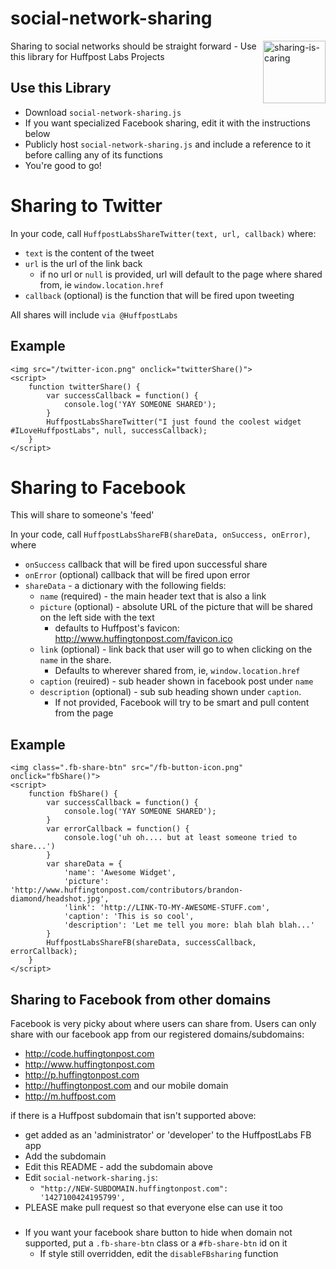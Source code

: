 social-network-sharing
======================
<img width="100px" src="http://2.bp.blogspot.com/-yhIsDJolM9g/TwCkFXJ7ovI/AAAAAAAAAA0/Na8PXrxzaaQ/s1600/sharing-is-caring_potato-chips-are-delicious.gif"
 alt="sharing-is-caring" align="right" />



Sharing to social networks should be straight forward - Use this library for Huffpost Labs Projects

Use this Library
---

- Download ```social-network-sharing.js```
- If you want specialized Facebook sharing, edit it with the instructions below
- Publicly host ```social-network-sharing.js``` and include a reference to it before calling any of its functions
- You're good to go!


Sharing to Twitter
===

In your code, call ```HuffpostLabsShareTwitter(text, url, callback)``` where:
- ```text``` is the content of the tweet
- ```url``` is the url of the link back
	- if no url or ```null``` is provided, url will default to the page where shared from, ie ```window.location.href```
- ```callback``` (optional) is the function that will be fired upon tweeting

All shares will include ```via @HuffpostLabs```

Example
---
```
<img src="/twitter-icon.png" onclick="twitterShare()">
<script>
	function twitterShare() {
		var successCallback = function() {
			console.log('YAY SOMEONE SHARED');
		}
		HuffpostLabsShareTwitter("I just found the coolest widget #ILoveHuffpostLabs", null, successCallback);
	}
</script>
```


Sharing to Facebook
===
This will share to someone's 'feed'

In your code, call ```HuffpostLabsShareFB(shareData, onSuccess, onError)```, where

- ```onSuccess``` callback that will be fired upon successful share
- ```onError``` (optional) callback that will be fired upon error
- ```shareData``` - a dictionary with the following fields:
	- ```name``` (required) - the main header text that is also a link
	- ```picture``` (optional) - absolute URL of the picture that will be shared on the left side with the text
		- defaults to Huffpost's favicon: http://www.huffingtonpost.com/favicon.ico
	- ```link``` (optional) - link back that user will go to when clicking on the ```name``` in the share.
		- Defaults to wherever shared from, ie, ```window.location.href```
	- ```caption``` (reuired) - sub header shown in facebook post under ```name```
	- ```description``` (optional) - sub sub heading shown under ```caption```.
		- If not provided, Facebook will try to be smart and pull content from the page

Example
---

```
<img class=".fb-share-btn" src="/fb-button-icon.png" onclick="fbShare()">
<script>
	function fbShare() {
		var successCallback = function() {
			console.log('YAY SOMEONE SHARED');
		}
		var errorCallback = function() {
			console.log('uh oh.... but at least someone tried to share...')
		}
		var shareData = {
			'name': 'Awesome Widget',
			'picture': 'http://www.huffingtonpost.com/contributors/brandon-diamond/headshot.jpg',
			'link': 'http://LINK-TO-MY-AWESOME-STUFF.com',
			'caption': 'This is so cool',
			'description': 'Let me tell you more: blah blah blah...'
		}
		HuffpostLabsShareFB(shareData, successCallback, errorCallback);
	}
</script>
```



Sharing to Facebook from other domains
---

Facebook is very picky about where users can share from.  Users can only share with our facebook app from our registered domains/subdomains:

- http://code.huffingtonpost.com
- http://www.huffingtonpost.com
- http://p.huffingtonpost.com
- http://huffingtonpost.com
and our mobile domain
- http://m.huffpost.com

if there is a Huffpost subdomain that isn't supported above:

- get added as an 'administrator' or 'developer' to the HuffpostLabs FB app
- Add the subdomain
- Edit this README - add the subdomain above
- Edit ```social-network-sharing.js```: 
	- ```"http://NEW-SUBDOMAIN.huffingtonpost.com": 	  '1427100424195799',```
- PLEASE make pull request so that everyone else can use it too

###
- If you want your facebook share button to hide when domain not supported, put a ```.fb-share-btn``` class or a ```#fb-share-btn``` id on it
	- If style still overridden, edit the ```disableFBsharing``` function






